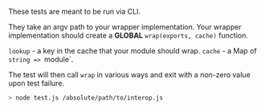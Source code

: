 These tests are meant to be run via CLI.

They take an argv path to your wrapper implementation.
Your wrapper implementation should create a **GLOBAL** `wrap(exports, cache)` function.

`lookup` - a key in the cache that your module should wrap.
`cache` - a Map of `string => `module`.

The test will then call `wrap` in various ways and exit with a non-zero value upon test failure.

```sh
> node test.js /absolute/path/to/interop.js
```